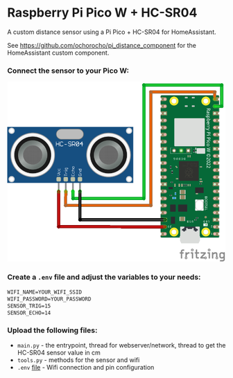 # Raspberry Pi Pico W + HC-SR04

A custom distance sensor using a Pi Pico + HC-SR04 for HomeAssistant.

See https://github.com/ochorocho/pi_distance_component for the HomeAssistant custom component.

### Connect the sensor to your Pico W:

![Connect Pi Pico W to the HC-SR04](fritzing/pico-HC-SR04_connect.png)

### Create a `.env` file and adjust the variables to your needs:

```
WIFI_NAME=YOUR_WIFI_SSID
WIFI_PASSWORD=YOUR_PASSWORD
SENSOR_TRIG=15
SENSOR_ECHO=14
```

### Upload the following files:
    
* `main.py` - the entrypoint, thread for webserver/network, thread to get the HC-SR04 sensor value in cm
* `tools.py` - methods for the sensor and wifi
* `.env` [file](.env.example) - Wifi connection and pin configuration